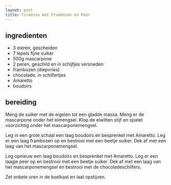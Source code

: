 ```yaml
---
layout: post
title: Tiramisu met Frambozen en Peer
---
```


## ingredienten
* 3 eieren, gescheiden
* 7 lepels fijne suiker
* 500g mascarpone
* 2 peren, geschild en in schijfjes versneden
* frambozen (diepvries)
* chocolade, in schilfertjes
* Amaretto
* boudoirs

## bereiding
Meng de suiker met de eigelen tot een gladde massa. Meng er de mascarpone onder het eimengsel. Klop de eiwitten stijf en spatel voorzichtig onder het mascarponemengsel.

Leg in een grote schaal een laag boudoirs en besprenkel met Amaretto. Leg er een laag frambozen op en bestrooi met een beetje suiker. Dek af met een laag van het mascarponemengsel.

Leg opnieuw een laag boudoirs en besprenkel met Amaretto. Leg er een laagje peer op en bestrooi met een beetje suiker. Dek af met een laag van het mascarponemengsel en bestrooi met de chocoladeschilfers.

Zet enkele uren in de koelkast en laat opstijven.

